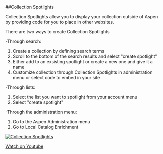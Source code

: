 ##Collection Spotlights

Collection Spotlights allow you to display your collection outside of Aspen by providing code for you to place in other websites.

There are two ways to create Collection Spotlights

-Through search:
1. Create a collection by defining search terms
2. Scroll to the bottom of the search results and select "create spotlight"
3. Either add to an exsisting spotlight or create a new one and give it a name
4. Customize collection through Collection Spotlights in administration menu or select code to embed in your site

-Through lists:
1. Select the list you want to spotlight from your account menu
2. Select "create spotlight"

-Through the administration menu:
1. Go to the Aspen Administration menu
2. Go to Local Catalog Enrichment

[![Collection Spotlights](/manual/images/Collection-Spotlights.jpg)](https://youtu.be/kJDcaCgC0xo)

[Watch on Youtube](https://youtu.be/kJDcaCgC0xo)
